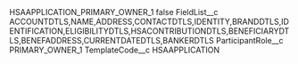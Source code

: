 <?xml version="1.0" encoding="UTF-8"?>
<CustomMetadata xmlns="http://soap.sforce.com/2006/04/metadata" xmlns:xsi="http://www.w3.org/2001/XMLSchema-instance" xmlns:xsd="http://www.w3.org/2001/XMLSchema">
    <label>HSAAPPLICATION_PRIMARY_OWNER_1</label>
    <protected>false</protected>
    <values>
        <field>FieldList__c</field>
        <value xsi:type="xsd:string">ACCOUNTDTLS,NAME,ADDRESS,CONTACTDTLS,IDENTITY,BRANDDTLS,IDENTIFICATION,ELIGIBILITYDTLS,HSACONTRIBUTIONDTLS,BENEFICIARYDTLS,BENEFADDRESS,CURRENTDATEDTLS,BANKERDTLS</value>
    </values>
    <values>
        <field>ParticipantRole__c</field>
        <value xsi:type="xsd:string">PRIMARY_OWNER_1</value>
    </values>
    <values>
        <field>TemplateCode__c</field>
        <value xsi:type="xsd:string">HSAAPPLICATION</value>
    </values>
</CustomMetadata>

